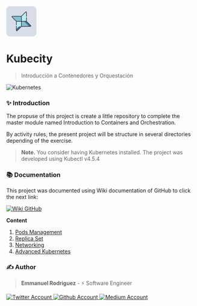 <img src="./project/logo.svg" alt="logo" width="80">

# Kubecity
> Introducción a Contenedores y Orquestación

![Kubernetes](https://img.shields.io/badge/v4.5.4-ECEFF4?style=for-the-badge&logo=Kubernetes)

### ✨ Introduction

The propuse of this project is create a little repository to complete the master module named Introduction to Containers and Orchestration.

By activity rules, the present project will be structure in several directories depending of the exercise.

> **Note.**
> You consider having Kubernetes installed.
> The project was developed using Kubectl v4.5.4

### 📚 Documentation

This project was documented using Wiki documentation of GitHub to click the next link:

[![Wiki GitHub](https://img.shields.io/badge/Wiki_GitHub-ECEFF4?style=for-the-badge&logo=Github&logoColor=2E3440)](https://github.com/Three-Points/Kubecity/wiki)

**Content**
1. [Pods Management](https://github.com/Three-Points/Kubecity/wiki/1.-Pods-Management)
2. [Replica Set](https://github.com/Three-Points/Kubecity/wiki/2.-Replica-Set)
3. [Networking](https://github.com/Three-Points/Kubecity/wiki/3.-Networking)
4. [Advanced Kubernetes](https://github.com/Three-Points/Kubecity/wiki/4.-Advanced-Kubernetes)

### ✍️ Author

> **Emmanuel Rodriguez** - ⚡️ Software Engineer

<div>
  <a href="https://twitter.com/roremDev">
  	<img src="https://img.shields.io/badge/Twitter-ECEFF4?style=for-the-badge&logo=Twitter" alt="Twitter Account" />
  </a>
    <a href="https://github.com/roremdev">
  	<img src="https://img.shields.io/badge/GitHub-ECEFF4?style=for-the-badge&logo=GitHub&logoColor=2E3440" alt="Github Account" />
  </a>
    <a href="https://medium.com/@roremDev">
  	<img src="https://img.shields.io/badge/Medium-ECEFF4?style=for-the-badge&logo=Medium&logoColor=2E3440" alt="Medium Account" />
  </a>
</div>
